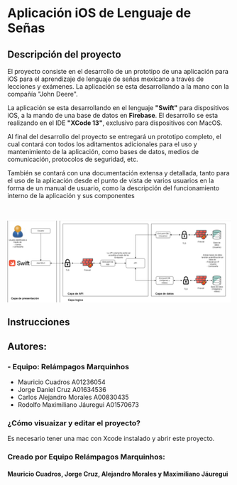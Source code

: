 # Aplicación iOS de Lenguaje de Señas

## Descripción del proyecto
El proyecto consiste en el desarrollo de un prototipo de una aplicación para iOS para el aprendizaje de lenguaje de señas mexicano a través de lecciones y exámenes. La aplicación se esta desarrollando a la mano con la compañía "John Deere". 

La aplicación se esta desarrollando en el lenguaje **"Swift"** para dispositivos iOS, a la mando de una base de datos en **Firebase**. El desarrollo se esta realizando en el IDE **"XCode 13"**, exclusivo para dispositivos con MacOS.

Al final del desarrollo del proyecto se entregará un prototipo completo, el cual contará con todos los aditamentos adicionales para el uso y mantenimiento de la aplicación, como bases de datos, medios de comunicación, protocolos de seguridad, etc.

También se contará con una documentación extensa y detallada, tanto para el uso de la aplicación desde el punto de vista de varios usuarios en la forma de un manual de usuario, como la descripción del funcionamiento interno de la aplicación y sus componentes


<br></br>
![alt text](image_2022-11-15_091517543.png)
## Instrucciones 
## Autores: 
### - Equipo: Relámpagos Marquinhos
-  Mauricio Cuadros A01236054
-  Jorge Daniel Cruz A01634536
-  Carlos Alejandro Morales A00830435
-  Rodolfo Maximiliano Jáuregui A01570673
### ¿Cómo visuaizar y editar el proyecto?
Es necesario tener una mac con Xcode instalado y abrir este proyecto. 

### Creado por Equipo Relámpagos Marquinhos:
#### Mauricio Cuadros, Jorge Cruz, Alejandro Morales y Maximiliano Jáuregui
